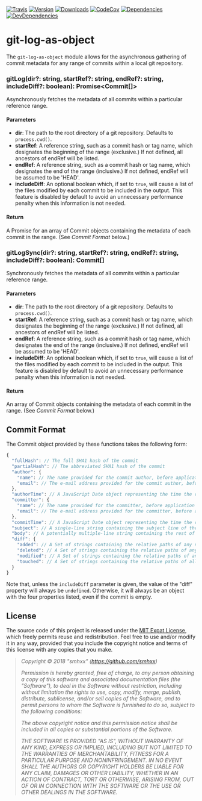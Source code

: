 [![Travis](https://img.shields.io/travis/smhxx/git-log-as-object/master.svg)](https://travis-ci.org/smhxx/git-log-as-object)
[![Version](https://img.shields.io/npm/v/git-log-as-object.svg)](https://www.npmjs.com/package/git-log-as-object)
[![Downloads](https://img.shields.io/npm/dt/git-log-as-object.svg)](https://www.npmjs.com/package/git-log-as-object)
[![CodeCov](https://codecov.io/gh/smhxx/git-log-as-object/branch/master/graph/badge.svg)](https://codecov.io/gh/smhxx/git-log-as-object)
[![Dependencies](https://david-dm.org/smhxx/git-log-as-object/status.svg)](https://david-dm.org/smhxx/git-log-as-object)
[![DevDependencies](https://david-dm.org/smhxx/git-log-as-object/dev-status.svg)](https://david-dm.org/smhxx/git-log-as-object?type=dev)
# git-log-as-object

The `git-log-as-object` module allows for the asynchronous gathering of commit metadata for any range of commits within a local git repository.

### gitLog(dir?: string, startRef?: string, endRef?: string, includeDiff?: boolean): Promise<Commit[]>

Asynchronously fetches the metadata of all commits within a particular reference range.

#### Parameters

 * **dir**: The path to the root directory of a git repository. Defaults to `process.cwd()`.
 * **startRef**: A reference string, such as a commit hash or tag name, which designates the beginning of the range (exclusive.) If not defined, all ancestors of endRef will be listed.
 * **endRef**: A reference string, such as a commit hash or tag name, which designates the end of the range (inclusive.) If not defined, endRef will be assumed to be 'HEAD'.
 * **includeDiff**: An optional boolean which, if set to `true`, will cause a list of the files modified by each commit to be included in the output. This feature is disabled by default to avoid an unnecessary performance penalty when this information is not needed.

#### Return

A Promise for an array of Commit objects containing the metadata of each commit in the range. (See *Commit Format* below.)

### gitLogSync(dir?: string, startRef?: string, endRef?: string, includeDiff?: boolean): Commit[]

Synchronously fetches the metadata of all commits within a particular reference range.

#### Parameters

 * **dir**: The path to the root directory of a git repository. Defaults to `process.cwd()`.
 * **startRef**: A reference string, such as a commit hash or tag name, which designates the beginning of the range (exclusive.) If not defined, all ancestors of endRef will be listed.
 * **endRef**: A reference string, such as a commit hash or tag name, which designates the end of the range (inclusive.) If not defined, endRef will be assumed to be 'HEAD'.
 * **includeDiff**: An optional boolean which, if set to `true`, will cause a list of the files modified by each commit to be included in the output. This feature is disabled by default to avoid an unnecessary performance penalty when this information is not needed.

#### Return

An array of Commit objects containing the metadata of each commit in the range. (See *Commit Format* below.)

## Commit Format

The Commit object provided by these functions takes the following form:

```js
{
  "fullHash": // The full SHA1 hash of the commit
  "partialHash": // The abbreviated SHA1 hash of the commit
  "author": {
    "name": // The name provided for the commit author, before application of any mailmap
    "email": // The e-mail address provided for the commit author, before application of any mailmap
  },
  "authorTime": // A JavaScript Date object representing the time the commit was authored
  "committer": {
    "name": // The name provided for the committer, before application of any mailmap
    "email": // The e-mail address provided for the committer, before application of any mailmap
  },
  "commitTime": // A JavaScript Date object representing the time the commit was authored
  "subject": // A single-line string containing the subject line of the commit
  "body": // A potentially multiple-line string containing the rest of the commit message
  "diff": {
    "added": // A Set of strings containing the relative paths of any new files added by the commit
    "deleted": // A Set of strings containing the relative paths of any existing files deleted by the commit
    "modified": // A Set of strings containing the relative paths of any existing files modified by the commit
    "touched": // A Set of strings containing the relative paths of all files touched by the commit
  }
}
```

Note that, unless the `includeDiff` parameter is given, the value of the "diff" property will always be `undefined`. Otherwise, it will always be an object with the four properties listed, even if the commit is empty.

## License

The source code of this project is released under the [MIT Expat License](https://opensource.org/licenses/MIT), which freely permits reuse and redistribution. Feel free to use and/or modify it in any way, provided that you include the copyright notice and terms of this license with any copies that you make.

>*Copyright © 2018 "smhxx" (https://github.com/smhxx)*
>
>*Permission is hereby granted, free of charge, to any person obtaining a copy of this software and associated documentation files (the "Software"), to deal in the Software without restriction, including without limitation the rights to use, copy, modify, merge, publish, distribute, sublicense, and/or sell copies of the Software, and to permit persons to whom the Software is furnished to do so, subject to the following conditions:*
>
>*The above copyright notice and this permission notice shall be included in all copies or substantial portions of the Software.*
>
>*THE SOFTWARE IS PROVIDED "AS IS", WITHOUT WARRANTY OF ANY KIND, EXPRESS OR IMPLIED, INCLUDING BUT NOT LIMITED TO THE WARRANTIES OF MERCHANTABILITY, FITNESS FOR A PARTICULAR PURPOSE AND NONINFRINGEMENT. IN NO EVENT SHALL THE AUTHORS OR COPYRIGHT HOLDERS BE LIABLE FOR ANY CLAIM, DAMAGES OR OTHER LIABILITY, WHETHER IN AN ACTION OF CONTRACT, TORT OR OTHERWISE, ARISING FROM, OUT OF OR IN CONNECTION WITH THE SOFTWARE OR THE USE OR OTHER DEALINGS IN THE SOFTWARE.*
